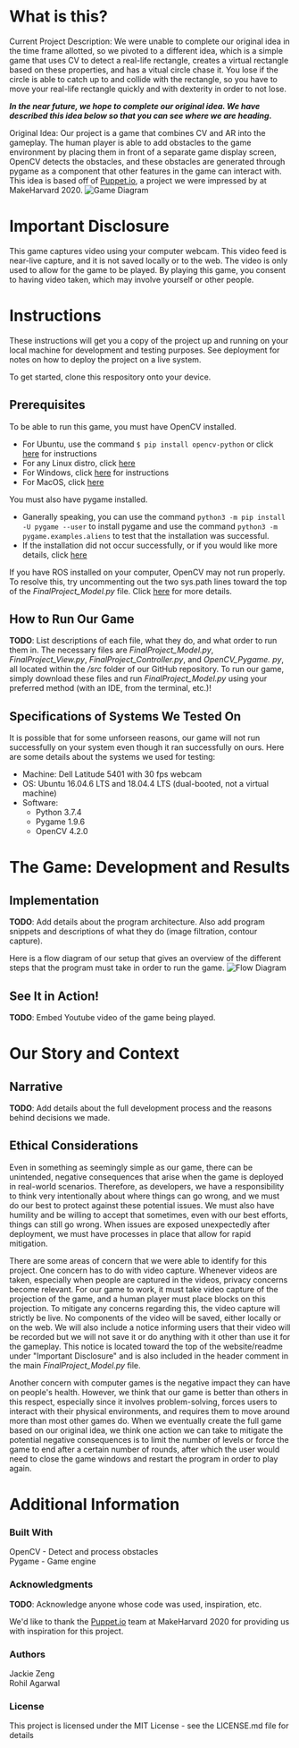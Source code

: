 # What is this?
Current Project Description:
We were unable to complete our original idea in the time frame allotted, so we pivoted to a different idea, which is a simple game that uses CV to detect a real-life rectangle, creates a virtual rectangle based on these properties, and has a vitual circle chase it. You lose if the circle is able to catch up to and collide with the rectangle, so you have to move your real-life rectangle quickly and with dexterity in order to not lose.

***In the near future, we hope to complete our original idea. We have described this idea below so that you can see where we are heading.***

Original Idea:
Our project is a game that combines CV and AR into the gameplay. The human player is able to add obstacles to the game environment by placing them in front of a separate game display screen, OpenCV detects the obstacles, and these obstacles are generated through pygame as a component that other features in the game can interact with. This idea is based off of [Puppet.io](https://devpost.com/software/puppet-io), a project we were impressed by at MakeHarvard 2020.
![Game Diagram](https://i.imgur.com/4PQ7gKF.jpg)



# Important Disclosure
This game captures video using your computer webcam. This video feed is near-live capture, and it is not saved locally or to the web. The video is only used to allow for the game to be played. By playing this game, you consent to having video taken, which may involve yourself or other people.



# Instructions
These instructions will get you a copy of the project up and running on your local machine for development and testing purposes. See deployment for notes on how to deploy the project on a live system.

To get started, clone this respository onto your device.

## Prerequisites
To be able to run this game, you must have OpenCV installed. 
- For Ubuntu, use the command `$ pip install opencv-python` or click [here](https://docs.opencv.org/3.4/d2/de6/tutorial_py_setup_in_ubuntu.html) for instructions
- For any Linux distro, click [here](https://docs.opencv.org/master/d7/d9f/tutorial_linux_install.html)
- For Windows, click [here](https://docs.opencv.org/master/d5/de5/tutorial_py_setup_in_windows.html) for instructions
- For MacOS, click [here](https://docs.opencv.org/master/d0/db2/tutorial_macos_install.html)

You must also have pygame installed.
- Ganerally speaking, you can use the command `python3 -m pip install -U pygame --user` to install pygame and use the command `python3 -m pygame.examples.aliens` to test that the installation was successful.
- If the installation did not occur successfully, or if you would like more details, click [here](https://www.pygame.org/wiki/GettingStarted) 

If you have ROS installed on your computer, OpenCV may not run properly. To resolve this, try uncommenting out the two sys.path lines toward the top of the *FinalProject_Model.py* file. Click [here](https://stackoverflow.com/questions/43019951/after-install-ros-kinetic-cannot-import-opencv) for more details.

## How to Run Our Game
**TODO**: List descriptions of each file, what they do, and what order to run them in. 
The necessary files are *FinalProject_Model.py*, *FinalProject_View.py*, *FinalProject_Controller.py*, and *OpenCV_Pygame. py*, all located within the */src* folder of our GitHub repository. To run our game, simply download these files and run *FinalProject_Model.py* using your preferred method (with an IDE, from the terminal, etc.)!

## Specifications of Systems We Tested On
It is possible that for some unforseen reasons, our game will not run successfully on your system even though it ran successfully on ours. Here are some details about the systems we used for testing:
- Machine: Dell Latitude 5401 with 30 fps webcam
- OS: Ubuntu 16.04.6 LTS and 18.04.4 LTS (dual-booted, not a virtual machine)
- Software: 
  - Python 3.7.4
  - Pygame 1.9.6
  - OpenCV 4.2.0



# The Game: Development and Results

## Implementation
**TODO**: Add details about the program architecture. Also add program snippets and descriptions of what they do (image filtration, contour capture).

Here is a flow diagram of our setup that gives an overview of the different steps that the program must take in order to run the game.
![Flow Diagram](https://i.imgur.com/MzxoOLf.jpg)

## See It in Action!
**TODO**: Embed Youtube video of the game being played.



# Our Story and Context

## Narrative
**TODO**: Add details about the full development process and the reasons behind decisions we made.

## Ethical Considerations
Even in something as seemingly simple as our game, there can be unintended, negative consequences that arise when the game is deployed in real-world scenarios. Therefore, as developers, we have a responsibility to think very intentionally about where things can go wrong, and we must do our best to protect against these potential issues. We must also have humility and be willing to accept that sometimes, even with our best efforts, things can still go wrong. When issues are exposed unexpectedly after deployment, we must have processes in place that allow for rapid mitigation.

There are some areas of concern that we were able to identify for this project. One concern has to do with video capture. Whenever videos are taken, especially when people are captured in the videos, privacy concerns become relevant. For our game to work, it must take video capture of the projection of the game, and a human player must place blocks on this projection. To mitigate any concerns regarding this, the video capture will strictly be live. No components of the video will be saved, either locally or on the web. We will also include a notice informing users that their video will be recorded but we will not save it or do anything with it other than use it for the gameplay. This notice is located toward the top of the website/readme under "Important Disclosure" and is also included in the header comment in the main *FinalProject_Model.py* file.

Another concern with computer games is the negative impact they can have on people's health. However, we think that our game is better than others in this respect, especially since it involves problem-solving, forces users to interact with their physical environments, and requires them to move around more than most other games do. When we eventually create the full game based on our original idea, we think one action we can take to mitigate the potential negative consequences is to limit the number of levels or force the game to end after a certain number of rounds, after which the user would need to close the game windows and restart the program in order to play again. 



# Additional Information

### Built With
OpenCV - Detect and process obstacles  
Pygame - Game engine

### Acknowledgments
**TODO**: Acknowledge anyone whose code was used, inspiration, etc.

We'd like to thank the [Puppet.io](https://devpost.com/software/puppet-io) team at MakeHarvard 2020 for providing us with inspiration for this project.

### Authors
Jackie Zeng  
Rohil Agarwal

### License
This project is licensed under the MIT License - see the LICENSE.md file for details
